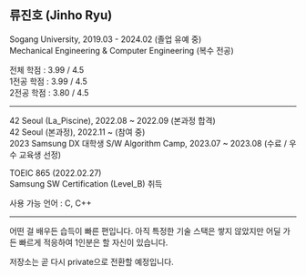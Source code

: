 ## 류진호 (Jinho Ryu)

Sogang University, 2019.03 - 2024.02 (졸업 유예 중)  
Mechanical Engineering & Computer Engineering (복수 전공)

전체 학점 : 3.99 / 4.5  
1전공 학점 : 3.99 / 4.5  
2전공 학점 : 3.80 / 4.5
___

42 Seoul (La_Piscine), 2022.08 ~ 2022.09                    (본과정 합격)  
42 Seoul (본과정), 2022.11 ~                                  (참여 중)  
2023 Samsung DX 대학생 S/W Algorithm Camp, 2023.07 ~ 2023.08  (수료 / 우수 교육생 선정)

TOEIC 865 (2022.02.27)  
Samsung SW Certification (Level_B) 취득

사용 가능 언어 : C, C++
___

어떤 걸 배우든 습득이 빠른 편입니다. 아직 특정한 기술 스택은 쌓지 않았지만 어딜 가든 빠르게 적응하여 1인분은 할 자신이 있습니다.

저장소는 곧 다시 private으로 전환할 예정입니다.
